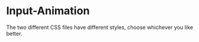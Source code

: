 # Input-Animation

The two different CSS files have different styles, choose whichever you like better.
